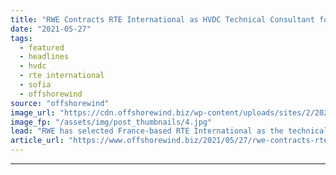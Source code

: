 ```yaml
---
title: "RWE Contracts RTE International as HVDC Technical Consultant for Sofia OWF"
date: "2021-05-27"
tags: 
  - featured
  - headlines
  - hvdc
  - rte international
  - sofia
  - offshorewind
source: "offshorewind"
image_url: "https://cdn.offshorewind.biz/wp-content/uploads/sites/2/2021/05/27131503/IV-Groep_Sofia-HVDC-platfrom.jpg"
image_fp: "/assets/img/post_thumbnails/4.jpg"
lead: "RWE has selected France-based RTE International as the technical consultant for HVDC systems at"
article_url: "https://www.offshorewind.biz/2021/05/27/rwe-contracts-rte-international-as-hvdc-technical-consultant-for-sofia-owf/"
---
```


---
